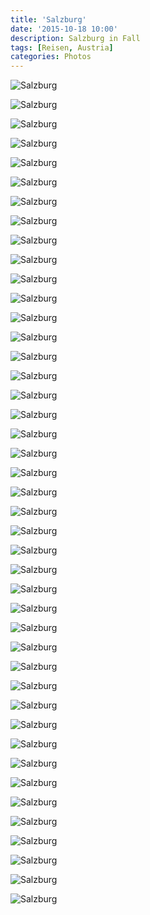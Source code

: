 ```yaml
---
title: 'Salzburg'
date: '2015-10-18 10:00'
description: Salzburg in Fall
tags: [Reisen, Austria]
categories: Photos
---
```


<div class='preview'><img src='{{urls.media}}/SalzburgOK.jpg' alt='Salzburg'></div>

<a id='5d9351ac02a522e08cb2aa26f6665288-800'></a>![Salzburg]({{urls.media}}/5d9351ac02a522e08cb2aa26f6665288-800.jpg 'Вид сверху.')

<a id='827d24fbb6bd0bc6f73537d8b5e3f555-800'></a>![Salzburg]({{urls.media}}/827d24fbb6bd0bc6f73537d8b5e3f555-800.jpg 'Зальцбургские да́ли.')

<a id='1252c86c2716d0f7f0d4fa049281675c-800'></a>![Salzburg]({{urls.media}}/1252c86c2716d0f7f0d4fa049281675c-800.jpg 'Еще панорама.')

<a id='4e8098224703080825a7ae3876af49bd-800'></a>![Salzburg]({{urls.media}}/4e8098224703080825a7ae3876af49bd-800.jpg 'Утром в городе тихо (как и в любое другое время суток). Позавтракать можно с девяти.')

<a id='d4aa5a91f5464e2c4034722357d7078c-800'></a>![Salzburg]({{urls.media}}/d4aa5a91f5464e2c4034722357d7078c-800.jpg 'Здесь изволили брать хлеб их всё.')

<a id='3831a1f54751ce51de0ddc70bfd2dfa3-800'></a>![Salzburg]({{urls.media}}/3831a1f54751ce51de0ddc70bfd2dfa3-800.jpg 'Возьми газету, положи евро в коробочку.')

<a id='ebe13137ec1e60964468388100d8f93a-800'></a>![Salzburg]({{urls.media}}/ebe13137ec1e60964468388100d8f93a-800.jpg 'Дама, дома и скала.')

<a id='14b8566fe8ab0caf25ae0ecc85113358-800'></a>![Salzburg]({{urls.media}}/14b8566fe8ab0caf25ae0ecc85113358-800.jpg 'Единорог. Нет, не знаю.')

<a id='f701a0773e5ad663ece1f52cee2fac1b-800'></a>![Salzburg]({{urls.media}}/f701a0773e5ad663ece1f52cee2fac1b-800.jpg 'Собор с master-master репликацией времени.')

<a id='b5e9b51ab5d5f84dacccbb1b1481177e-800'></a>![Salzburg]({{urls.media}}/b5e9b51ab5d5f84dacccbb1b1481177e-800.jpg 'Бутылку выбросить можно, фужер — нет. Где логика?')

<a id='b6060e60ff56a8799b1ea440ea848ee8-800'></a>![Salzburg]({{urls.media}}/b6060e60ff56a8799b1ea440ea848ee8-800.jpg 'Человек в рабочей одежде поспешает к кепочному разбору.')

<a id='1946b5780dc74dafbc0a7ea9ed112f41-800'></a>![Salzburg]({{urls.media}}/1946b5780dc74dafbc0a7ea9ed112f41-800.jpg 'Bären-bären (-bären). А еще говорят, что это в России медведей по улицам выгуливают.')

<a id='1fb68a731937967386dadc7e76fcc0d1-800'></a>![Salzburg]({{urls.media}}/1fb68a731937967386dadc7e76fcc0d1-800.jpg 'Игрушечный город.')

<a id='3371652c58124fac72f999c7e5c679c6-800'></a>![Salzburg]({{urls.media}}/3371652c58124fac72f999c7e5c679c6-800.jpg 'Разворот разрешен (поезжайте вперед, там за деревом налево).')

<a id='8d1f596ff4d1888be8abf703e3ed7d58-800'></a>![Salzburg]({{urls.media}}/8d1f596ff4d1888be8abf703e3ed7d58-800.jpg 'Надежды нет.')

<a id='4ec49129e9b12301b4be40dd1d165a04-800'></a>![Salzburg]({{urls.media}}/4ec49129e9b12301b4be40dd1d165a04-800.jpg 'Папа с девочкой в лебеговом пространстве.')

<a id='3b5c9501e476215189c058884d105d0c-800'></a>![Salzburg]({{urls.media}}/3b5c9501e476215189c058884d105d0c-800.jpg 'Распятая женщина.')

<a id='e1ae8a98ca71f255792a7c9fbaf1b398-800'></a>![Salzburg]({{urls.media}}/e1ae8a98ca71f255792a7c9fbaf1b398-800.jpg 'White Power? Не рискнул уточнять.')

<a id='0c969a3f2535c7b52b0530f747b78e13-800'></a>![Salzburg]({{urls.media}}/0c969a3f2535c7b52b0530f747b78e13-800.jpg 'Чтобы ворота зря не простаивали, на них построили дом.')

<a id='717198ea344cf295e9b585c843f7c502-800'></a>![Salzburg]({{urls.media}}/717198ea344cf295e9b585c843f7c502-800.jpg 'Велосипедист и пешеход ждут зеленого сигнала.')

<a id='7b9f1f354f7d23d88b4523ad2c3734f3-800'></a>![Salzburg]({{urls.media}}/7b9f1f354f7d23d88b4523ad2c3734f3-800.jpg 'Искривление пространства.')

<a id='b5d0b2b4a9ca35366fd6251050f90623-800'></a>![Salzburg]({{urls.media}}/b5d0b2b4a9ca35366fd6251050f90623-800.jpg 'Игроки.')

<a id='cf47e8a4827932af1cbcb2cb4dab3bc3-800'></a>![Salzburg]({{urls.media}}/cf47e8a4827932af1cbcb2cb4dab3bc3-800.jpg 'Станцуемте пасодобль?')

<a id='ba188d1c8da55253a81dd3281b76d112-800'></a>![Salzburg]({{urls.media}}/ba188d1c8da55253a81dd3281b76d112-800.jpg 'Борьба с расизмом.')

<a id='944ac6cfc036531c1ede91d1c9082e8e-800'></a>![Salzburg]({{urls.media}}/944ac6cfc036531c1ede91d1c9082e8e-800.jpg 'Ресторан на центральной площади.')

<a id='43e7c742d048b21e55e427ea52c83c22-800'></a>![Salzburg]({{urls.media}}/43e7c742d048b21e55e427ea52c83c22-800.jpg 'Вид на замок.')

<a id='2f77f9c27761d31bcef9b731d62b5ade-800'></a>![Salzburg]({{urls.media}}/2f77f9c27761d31bcef9b731d62b5ade-800.jpg 'За́мок. Орудия пыток.')

<a id='d186e277b7c3590f6fee650f5f83e485-800'></a>![Salzburg]({{urls.media}}/d186e277b7c3590f6fee650f5f83e485-800.jpg 'За́мок. Орудие пыток для трехруких людей.')

<a id='e9a669b146a878832ec200218cfb199f-800'></a>![Salzburg]({{urls.media}}/e9a669b146a878832ec200218cfb199f-800.jpg 'Мы пытали, мы пытали, наши пальчики устали.')

<a id='c1bd40d8c40a957f5e15adff642e614f-800'></a>![Salzburg]({{urls.media}}/c1bd40d8c40a957f5e15adff642e614f-800.jpg 'Панель управления задачами.')

<a id='86c2f554bffe7350fb20324a59f4bc86-800'></a>![Salzburg]({{urls.media}}/86c2f554bffe7350fb20324a59f4bc86-800.jpg '«Ох, хорошо, что я не за рулем!»')

<a id='f483e8151b64b2ba059af0e063bc7001-800'></a>![Salzburg]({{urls.media}}/f483e8151b64b2ba059af0e063bc7001-800.jpg 'Пожарный гидрант неожиданно синий.')

<a id='686ee242b78fb7015daaf1140953bcf5-800'></a>![Salzburg]({{urls.media}}/686ee242b78fb7015daaf1140953bcf5-800.jpg 'А ведь где-то есть главный по этим тарелочкам.')

<a id='1b317850ea8c004898e462e8fc978499-800'></a>![Salzburg]({{urls.media}}/1b317850ea8c004898e462e8fc978499-800.jpg 'Туалет на вокзале.')

<a id='ed8452b8f05e264143a04ea4143e3d6d-800'></a>![Salzburg]({{urls.media}}/ed8452b8f05e264143a04ea4143e3d6d-800.jpg 'Улица Гайдна.')

<a id='371f761fdd2b3473a564b198c862d491-800'></a>![Salzburg]({{urls.media}}/371f761fdd2b3473a564b198c862d491-800.jpg 'Блошиный рынок.')

<a id='57534f4133666fea7394b779619504a5-800'></a>![Salzburg]({{urls.media}}/57534f4133666fea7394b779619504a5-800.jpg 'Самый большой блошиный рынок — за углом, в здании церкви!')

<a id='8fbcc49346ffa4ffe8c9b01eb556576c-800'></a>![Salzburg]({{urls.media}}/8fbcc49346ffa4ffe8c9b01eb556576c-800.jpg 'Базарная площадь: нумераия мест.')

<a id='7633749e0e955a58bd4e62a8ed268bf7-800'></a>![Salzburg]({{urls.media}}/7633749e0e955a58bd4e62a8ed268bf7-800.jpg 'Памятные таблички жившим здесь убитым евреям.')

<a id='45a20a2ad6cbe8cf99741b3dcd31c9fe-800'></a>![Salzburg]({{urls.media}}/45a20a2ad6cbe8cf99741b3dcd31c9fe-800.jpg 'Царство вывесок.')

<a id='dc6e71c02409840edcde7a07ab6f75a5-800'></a>![Salzburg]({{urls.media}}/dc6e71c02409840edcde7a07ab6f75a5-800.jpg 'Солидарность с курдами.')

<a id='9151c27d6074c8e585df0a68c8d5a47f-800'></a>![Salzburg]({{urls.media}}/9151c27d6074c8e585df0a68c8d5a47f-800.jpg 'Автомобиль на знаке принадлежал лично Штирлицу.')
